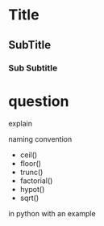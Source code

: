 # Title 

## SubTitle

### Sub Subtitle


# question 
explain 

naming convention 
- ceil()
- floor()
- trunc()
- factorial()
- hypot()
- sqrt()

in python with an example 